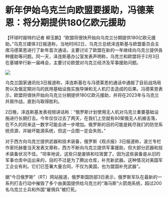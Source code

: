 # 新年伊始乌克兰向欧盟要援助，冯德莱恩：将分期提供180亿欧元援助

【环球时报特约记者
柳玉鹏】“欧盟将很快开始向乌克兰分期提供180亿欧元援助。”乌克兰媒体3日报道称，当地时间2日，乌克兰总统泽连斯基与欧盟委员会主席冯德莱恩进行了新年首次通话，主要讨论了欧盟在新的一年继续向乌克兰提供各种援助等问题。同一天，泽连斯基办公室发表声明称，乌克兰和欧盟将于2月3日在基辅举行新一届峰会，主要讨论欧盟对乌克兰经济及军事援助问题。

![](https://inews.gtimg.com/newsapp_bt/0/15592337922/1000)

乌克兰国家通讯社3日报道称，泽连斯基在与冯德莱恩的通话中通报了目前战场局势以及俄定期对乌的民用基础设施实施导弹和无人机打击造成的后果。冯德莱恩表示，欧盟将很快开始向乌克兰分期提供180亿欧元援助，并将在2023年与乌克兰并肩作战，直到乌取得胜利。

2日晚，泽连斯基发表视频讲话称：“俄罗斯计划使用无人机对乌克兰重要基础设施进行长期打击。今年仅仅过去了两天，在我们上空就有80架俄无人机被击落，在不久的将来这一数字可能会进一步增加。俄罗斯的目的可能是耗尽我们的防空系统资源，并破坏能源系统，但这一企图一定会失败。”

对于西方向乌克兰提供武器和技术装备，俄罗斯《观点报》3日报道称，波兰专栏作家托赫曼当天发表文章称，西方不断向乌克兰提供军事援助，但大部分武器和技术装备状况不佳。“坦率地说，这些只是废铁和垃圾罢了。因为这些装备是从旧的军事仓库中运出来的，目的不过是为了腾出仓库，补充新武器。这种情况对美国军工企业有利。它们已签署大量合同，不仅为美国，也为盟国补充武器”。

据“今日俄罗斯”（RT）网站报道，俄罗斯国防部3日表示，俄罗斯军队在最新的一系列打击行动中摧毁了多个由美国提供给乌克兰的“海马斯”火箭炮系统，超过200名乌克兰士兵和外国“雇佣兵”被打死。

